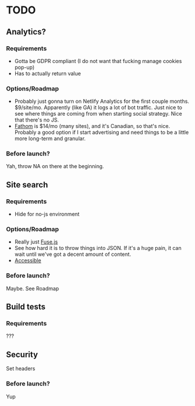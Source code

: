 # TODO

## Analytics?
### Requirements
- Gotta be GDPR compliant (I do not want that fucking manage cookies pop-up)
- Has to actually return value
### Options/Roadmap
- Probably just gonna turn on Netlify Analytics for the first couple months. $9/site/mo. Apparently (like GA) it logs a lot of bot traffic. Just nice to see where things are coming from when starting social strategy. Nice that there's no JS.
- [Fathom](https://usefathom.com/) is $14/mo (many sites), and it's Canadian, so that's nice. Probably a good option if I start advertising and need things to be a little more long-term and granular.
### Before launch?
Yah, throw NA on there at the beginning.

## Site search
### Requirements
- Hide for no-js environment
### Options/Roadmap
- Really just [Fuse.js](https://fusejs.io/getting-started/different-builds.html)
- See how hard it is to throw things into JSON. If it's a huge pain, it can wait until we've got a decent amount of content.
- [Accessible](https://alphagov.github.io/accessible-autocomplete/examples/)
### Before launch?
Maybe. See Roadmap

## Build tests
### Requirements
???

## Security
Set headers
### Before launch?
Yup